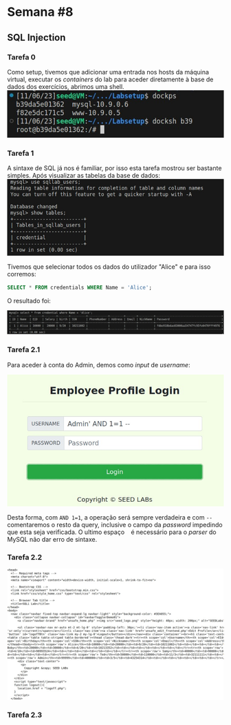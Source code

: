 # Semana #8

## SQL Injection

### Tarefa 0

Como setup, tivemos que adicionar uma entrada nos hosts da máquina virtual, executar os *containers* do lab para aceder diretamente à base de dados dos exercícios, abrimos uma shell.
<img src="images/logbook8/log8t0.png"><br>

### Tarefa 1

A sintaxe de SQL já nos é familiar, por isso esta tarefa mostrou ser bastante simples. Após visualizar as tabelas da base de dados:
<img src="images/logbook8/log8t1.png"><br>

Tivemos que selecionar todos os dados do utilizador "Alice" e para isso corremos:
   
```sql
SELECT * FROM credentials WHERE Name = 'Alice';
```

O resultado foi:

<img src="images/logbook8/log8t1_2.png"><br>


### Tarefa 2.1

Para aceder à conta do Admin, demos como *input* de *username*:

<img src="images/logbook8/log8t2.png"><br>

Desta forma, com `AND 1=1`, a operação será sempre verdadeira e com `-- ` comentaremos o resto da query, inclusive o campo da *password* impedindo que esta seja verificada. O ultimo espaço ` ` é necessário para o *parser* do MySQL não dar erro de sintaxe.


### Tarefa 2.2

<img src="images/logbook8/log8t2.2.png"><br>

### Tarefa 2.3

